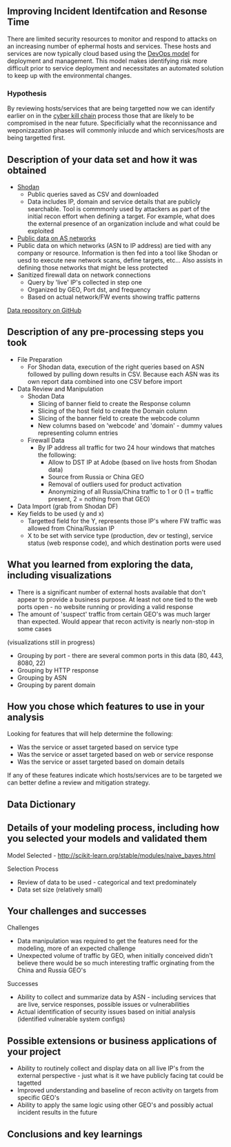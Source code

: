 
## Improving Incident Identifcation and Resonse Time
There are limited security resources to monitor and respond to attacks on an increasing number of ephermal hosts and services. These hosts and services are now typically cloud based using the [DevOps model](https://en.wikipedia.org/wiki/DevOps) for deployment and management. This model makes identifying risk more difficult prior to service deployment and necessitates an automated solution to keep up with the environmental changes. 

### Hypothesis
By reviewing hosts/services that are being targetted now we can identify earlier on in the [cyber kill chain](https://en.wikipedia.org/wiki/Kill_chain) process those that are likely to be compromised in the near future. Specificially what the reconnissance and weponizazation phases will commonly inlucde and which services/hosts are being targetted first. 

## Description of your data set and how it was obtained
* [Shodan](https://www.shodan.io/)
  * Public queries saved as CSV and downloaded
  * Data includes IP, domain and service details that are publicly searchable. Tool is commmonly used by attackers as part of the initial recon effort when defining a target. For example, what does the external presence of an organization include and what could be exploited
* [Public data on AS networks](https://en.wikipedia.org/wiki/Autonomous_system_(Internet))
 * Public data on which networks (ASN to IP address) are tied with any company or resource. Information is then fed into a tool like Shodan or uesd to execute new network scans, define targets, etc... Also assists in defining those networks that might be less protected
* Sanitized firewall data on network connections
  * Query by 'live' IP's collected in step one
  * Organized by GEO, Port dst, and frequency
  * Based on actual network/FW events showing traffic patterns

[Data repository on GitHub](https://github.com/dsarona/ds_class/tree/master/Project/data)

## Description of any pre-processing steps you took
* File Preparation
  * For Shodan data, execution of the right queries based on ASN followed by pulling down results in CSV. Because each ASN was its own report data combined into one CSV before import
* Data Review and Manipulation
  * Shodan Data
    * Slicing of banner field to create the Response column
    * Slicing of the host field to create the Domain column
    * Slicing of the banner field to create the webcode column
    * New columns based on 'webcode' and 'domain' - dummy values representing column entries
  * Firewall Data
    * By IP address all traffic for two 24 hour windows that matches the following:
        * Allow to DST IP at Adobe (based on live hosts from Shodan data)
        * Source from Russia or China GEO
        * Removal of outliers used for product activation
        * Anonymizing of all Russia/China traffic to 1 or 0 (1 = traffic present, 2 = nothing from that GEO)
* Data Import (grab from Shodan DF)
* Key fields to be used (y and x)
   * Targetted field for the Y, represents those IP's where FW traffic was allowed from China/Russian IP
   * X to be set with service type (production, dev or testing), service status (web response code), and which destination ports were used 

## What you learned from exploring the data, including visualizations
* There is a significant number of external hosts available that don't appear to provide a business purpose. At least not one tied to the web ports open - no website running or providing a valid response
* The amount of 'suspect' traffic from certain GEO's was much larger than expected. Would appear that recon activity is nearly non-stop in some cases

(visualizations still in progress)
* Grouping by port - there are several common ports in this data (80, 443, 8080, 22) 
* Grouping by HTTP response
* Grouping by ASN
* Grouping by parent domain

## How you chose which features to use in your analysis
Looking for features that will help determine the following:
* Was the service or asset targeted based on service type
* Was the service or asset targeted based on web or service response
* Was the service or asset targeted based on domain details 

If any of these features indicate which hosts/services are to be targeted we can better define a review and mitigation strategy. 

## Data Dictionary

## Details of your modeling process, including how you selected your models and validated them
Model Selected - http://scikit-learn.org/stable/modules/naive_bayes.html

Selection Process
* Review of data to be used - categorical and text predominately
* Data set size (relatively small)


## Your challenges and successes
Challenges
* Data manipulation was required to get the features need for the modeling, more of an expected challenge
* Unexpected volume of traffic by GEO, when initially conceived didn't believe there would be so much interesting traffic orginating from the China and Russia GEO's

Successes
* Ability to collect and summarize data by ASN - including services that are live, service responses, possible issues or vulnerabilities
* Actual identification of security issues based on initial analysis (identified vulnerable system configs)

## Possible extensions or business applications of your project
* Ability to routinely collect and display data on all live IP's from the external perspective - just what is it we have publicly facing tat could be tagetted
* Improved understanding and baseline of recon activity on targets from specific GEO's
* Ability to apply the same logic using other GEO's and possibly actual incident results in the future

## Conclusions and key learnings
